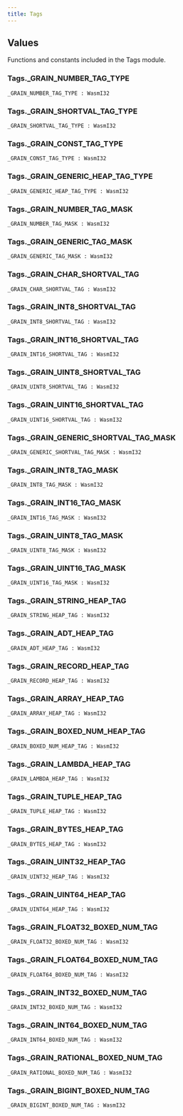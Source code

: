 ```yaml
---
title: Tags
---
```


## Values

Functions and constants included in the Tags module.

### Tags.**_GRAIN_NUMBER_TAG_TYPE**

```grain
_GRAIN_NUMBER_TAG_TYPE : WasmI32
```

### Tags.**_GRAIN_SHORTVAL_TAG_TYPE**

```grain
_GRAIN_SHORTVAL_TAG_TYPE : WasmI32
```

### Tags.**_GRAIN_CONST_TAG_TYPE**

```grain
_GRAIN_CONST_TAG_TYPE : WasmI32
```

### Tags.**_GRAIN_GENERIC_HEAP_TAG_TYPE**

```grain
_GRAIN_GENERIC_HEAP_TAG_TYPE : WasmI32
```

### Tags.**_GRAIN_NUMBER_TAG_MASK**

```grain
_GRAIN_NUMBER_TAG_MASK : WasmI32
```

### Tags.**_GRAIN_GENERIC_TAG_MASK**

```grain
_GRAIN_GENERIC_TAG_MASK : WasmI32
```

### Tags.**_GRAIN_CHAR_SHORTVAL_TAG**

```grain
_GRAIN_CHAR_SHORTVAL_TAG : WasmI32
```

### Tags.**_GRAIN_INT8_SHORTVAL_TAG**

```grain
_GRAIN_INT8_SHORTVAL_TAG : WasmI32
```

### Tags.**_GRAIN_INT16_SHORTVAL_TAG**

```grain
_GRAIN_INT16_SHORTVAL_TAG : WasmI32
```

### Tags.**_GRAIN_UINT8_SHORTVAL_TAG**

```grain
_GRAIN_UINT8_SHORTVAL_TAG : WasmI32
```

### Tags.**_GRAIN_UINT16_SHORTVAL_TAG**

```grain
_GRAIN_UINT16_SHORTVAL_TAG : WasmI32
```

### Tags.**_GRAIN_GENERIC_SHORTVAL_TAG_MASK**

```grain
_GRAIN_GENERIC_SHORTVAL_TAG_MASK : WasmI32
```

### Tags.**_GRAIN_INT8_TAG_MASK**

```grain
_GRAIN_INT8_TAG_MASK : WasmI32
```

### Tags.**_GRAIN_INT16_TAG_MASK**

```grain
_GRAIN_INT16_TAG_MASK : WasmI32
```

### Tags.**_GRAIN_UINT8_TAG_MASK**

```grain
_GRAIN_UINT8_TAG_MASK : WasmI32
```

### Tags.**_GRAIN_UINT16_TAG_MASK**

```grain
_GRAIN_UINT16_TAG_MASK : WasmI32
```

### Tags.**_GRAIN_STRING_HEAP_TAG**

```grain
_GRAIN_STRING_HEAP_TAG : WasmI32
```

### Tags.**_GRAIN_ADT_HEAP_TAG**

```grain
_GRAIN_ADT_HEAP_TAG : WasmI32
```

### Tags.**_GRAIN_RECORD_HEAP_TAG**

```grain
_GRAIN_RECORD_HEAP_TAG : WasmI32
```

### Tags.**_GRAIN_ARRAY_HEAP_TAG**

```grain
_GRAIN_ARRAY_HEAP_TAG : WasmI32
```

### Tags.**_GRAIN_BOXED_NUM_HEAP_TAG**

```grain
_GRAIN_BOXED_NUM_HEAP_TAG : WasmI32
```

### Tags.**_GRAIN_LAMBDA_HEAP_TAG**

```grain
_GRAIN_LAMBDA_HEAP_TAG : WasmI32
```

### Tags.**_GRAIN_TUPLE_HEAP_TAG**

```grain
_GRAIN_TUPLE_HEAP_TAG : WasmI32
```

### Tags.**_GRAIN_BYTES_HEAP_TAG**

```grain
_GRAIN_BYTES_HEAP_TAG : WasmI32
```

### Tags.**_GRAIN_UINT32_HEAP_TAG**

```grain
_GRAIN_UINT32_HEAP_TAG : WasmI32
```

### Tags.**_GRAIN_UINT64_HEAP_TAG**

```grain
_GRAIN_UINT64_HEAP_TAG : WasmI32
```

### Tags.**_GRAIN_FLOAT32_BOXED_NUM_TAG**

```grain
_GRAIN_FLOAT32_BOXED_NUM_TAG : WasmI32
```

### Tags.**_GRAIN_FLOAT64_BOXED_NUM_TAG**

```grain
_GRAIN_FLOAT64_BOXED_NUM_TAG : WasmI32
```

### Tags.**_GRAIN_INT32_BOXED_NUM_TAG**

```grain
_GRAIN_INT32_BOXED_NUM_TAG : WasmI32
```

### Tags.**_GRAIN_INT64_BOXED_NUM_TAG**

```grain
_GRAIN_INT64_BOXED_NUM_TAG : WasmI32
```

### Tags.**_GRAIN_RATIONAL_BOXED_NUM_TAG**

```grain
_GRAIN_RATIONAL_BOXED_NUM_TAG : WasmI32
```

### Tags.**_GRAIN_BIGINT_BOXED_NUM_TAG**

```grain
_GRAIN_BIGINT_BOXED_NUM_TAG : WasmI32
```


